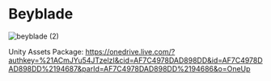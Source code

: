 # Beyblade

![beyblade (2)](https://user-images.githubusercontent.com/67188030/167983015-14135a46-8959-4feb-8f39-a74066dbe026.gif)

Unity Assets Package: https://onedrive.live.com/?authkey=%21ACmJYu54JTzelzI&cid=AF7C4978DAD898DD&id=AF7C4978DAD898DD%2194687&parId=AF7C4978DAD898DD%2194686&o=OneUp
